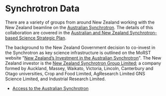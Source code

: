 # Synchrotron Data

There are a variety of groups from around New Zealand working with the New Zealand beamline on the [Australian Synchrotron](http://www.synchrotron.vic.gov.au/). The details of this collaboration are covered in the [Australian and New Zealand Synchrotron-based Science Strategic Plan](http://www.synchrotron.vic.gov.au/content.asp?Document_ID=4805).

The background to the New Zealand Government decision to co-invest in the Synchrotron as key science infrastructure is outlined on the MoRST website "[New Zealand’s Investment in the Australian Synchrotron](http://www.morst.govt.nz/current-work/science-infrastructure/synchrotron/)". The New Zealand investor is the [New Zealand Synchrotron Group Limited](http://www.synchrotron.rsnz.org/); a company formed by Auckland, Massey, Waikato, Victoria, Lincoln, Canterbury and Otago universities, Crop and Food Limited, AgResearch Limited GNS Science Limited, and Industrial Research Limited.

- [Access to the Australian Synchrotron](http://www.synchrotron.rsnz.org/user/accessing.php)
